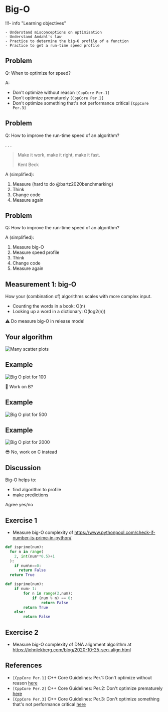# Big-O

!!!- info "Learning objectives"

    - Understand misconceptions on optimisation
    - Understand Amdahl's law
    - Practice to determine the big-O profile of a function
    - Practice to get a run-time speed profile

## Problem

Q: When to optimize for speed?

A:

- Don't optimize without reason `[CppCore Per.1]`
- Don't optimize prematurely `[CppCore Per.2]`
- Don't optimize something
  that's not performance critical `[CppCore Per.3]`

## Problem

Q: How to improve the run-time speed of an algorithm?

. . .

> Make it work, make it right, make it fast.
>
> Kent Beck

A (simplified):

1. Measure (hard to do @bartz2020benchmarking)
2. Think
3. Change code
4. Measure again

## Problem

Q: How to improve the run-time speed of an algorithm?

A (simplified):

1. Measure big-O
2. Measure speed profile
3. Think
4. Change code
5. Measure again

## Measurement 1: big-O

How your (combination of) algorithms scales with more complex input.

- Counting the words in a book: O(n)
- Looking up a word in a dictionary: O(log2(n))

:warning: Do measure big-O in release mode!

## Your algorithm

![Many scatter plots](many_scatter_plots.png)

## Example

![Big O plot for 100](big_o_100.png)

:monocle_face: Work on B?

## Example

![Big O plot for 500](big_o_500.png)

## Example

![Big O plot for 2000](big_o_2000.png)

:sunglasses: No, work on C instead

## Discussion

Big-O helps to:

- find algorithm to profile
- make predictions

Agree yes/no

## Exercise 1

- Measure big-O complexity of 
  <https://www.pythonpool.com/check-if-number-is-prime-in-python/>

```python
def isprime(num):
  for n in range(
    2, int(num**0.5)+1
  ):
    if num%n==0:
      return False
  return True
```

```python
def isprime(num):
    if num> 1:
        for n in range(2,num):
            if (num % n) == 0:
                return False
        return True
    else:
        return False
```

## Exercise 2

- Measure big-O complexity of DNA alignment algorithm
  at <https://johnlekberg.com/blog/2020-10-25-seq-align.html>

## References

- `[CppCore Per.1]` C++ Core Guidelines: Per.1: Don't optimize without reason
  [here](https://isocpp.github.io/CppCoreGuidelines/CppCoreGuidelines#Rper-reason)
- `[CppCore Per.2]` C++ Core Guidelines: Per.2: Don't optimize prematurely
  [here](https://isocpp.github.io/CppCoreGuidelines/CppCoreGuidelines#per2-dont-optimize-prematurely)
- `[CppCore Per.3]` C++ Core Guidelines: Per.3:
  Don't optimize something that's not performance critical
  [here](https://isocpp.github.io/CppCoreGuidelines/CppCoreGuidelines#per3-dont-optimize-something-thats-not-performance-critical)
